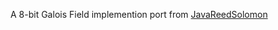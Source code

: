 A 8-bit Galois Field implemention port from [JavaReedSolomon](https://github.com/Backblaze/JavaReedSolomon/blob/master/src/main/java/com/backblaze/erasure/Galois.java)
